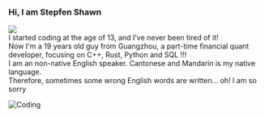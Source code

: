 ### Hi, I am Stepfen Shawn
![](https://komarev.com/ghpvc/?username=StepfenShawn&color=brightgreen)  
I started coding at the age of 13, and I've never been tired of it!    
Now I'm a 19 years old guy from Guangzhou, a part-time financial quant developer, focusing on C++, Rust, Python and SQL !!!  
I am an non-native English speaker. Cantonese and Mandarin is my native language.  
Therefore, sometimes some wrong English words are written... oh! I am so sorry    
  
![Coding](https://user-images.githubusercontent.com/34418187/202911326-559ae103-550c-40dc-a404-4c7ca2eeb777.gif)  
